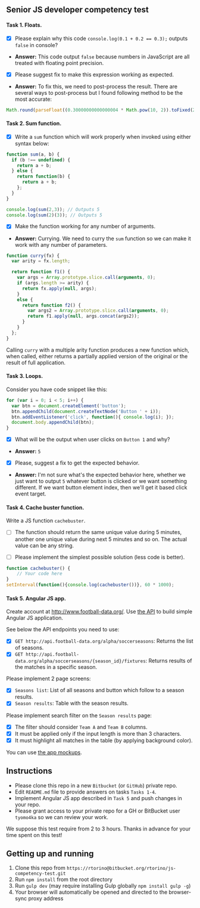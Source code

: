 ## Senior JS developer competency test

#### Task 1. Floats.

- [X] Please explain why this code `console.log(0.1 + 0.2 == 0.3);` outputs `false` in console?
* **Answer:** This code output `false` because numbers in JavaScript are all treated with floating point precision.
- [X] Please suggest fix to make this expression working as expected.
* **Answer:** To fix this, we need to post-process the result. There are several ways to post-process but I found following method to be the most accurate:

```javascript
Math.round(parseFloat((0.30000000000000004 * Math.pow(10, 2)).toFixed(2))) / Math.pow(10, 2);
```

#### Task 2. Sum function.

- [X] Write a `sum` function which will work properly when invoked using either syntax below:

```javascript
function sum(a, b) {
  if (b !== undefined) {
    return a + b;
  } else {
    return function(b) {
      return a + b;
    };
  }
}

console.log(sum(2,3)); // Outputs 5
console.log(sum(2)(3)); // Outputs 5
```

- [X] Make the function working for any number of arguments.
* **Answer:** Currying. We need to curry the `sum` function so we can make it work with any number of parameters.

```javascript
function curry(fx) {
  var arity = fx.length;

  return function f1() {
    var args = Array.prototype.slice.call(arguments, 0);
    if (args.length >= arity) {
      return fx.apply(null, args);
    }
    else {
      return function f2() {
        var args2 = Array.prototype.slice.call(arguments, 0);
        return f1.apply(null, args.concat(args2)); 
      }
    }
  };
}
```

Calling `curry` with a multiple arity function produces a new function which, when called, either returns a partially applied version of the original or the result of full application. 

#### Task 3. Loops.

Consider you have code snippet like this:

```javascript
for (var i = 0; i < 5; i++) {
  var btn = document.createElement('button');
  btn.appendChild(document.createTextNode('Button ' + i));
  btn.addEventListener('click', function(){ console.log(i); });
  document.body.appendChild(btn);
}
```

- [X] What will be the output when user clicks on `Button 1` and why?
* **Answer:** `5`
-  [X] Please, suggest a fix to get the expected behavior.
* **Answer:** I'm not sure what's the expected behavior here, whether we just want to output `5` whatever button is clicked or we want something different. If we want button element index, then we'll get it based click event target.

#### Task 4. Cache buster function.

Write a JS function `cachebuster`.
- [ ] The function should return the same unique value during 5 minutes, another one unique value during next 5 minutes and so on.
The actual value can be any string.
- [ ] Please implement the simplest possible solution (less code is better).


```javascript
function cachebuster() {
    // Your code here
}
setInterval(function(){console.log(cachebuster())}, 60 * 1000);

```

#### Task 5. Angular JS app.

Create account at http://www.football-data.org/.
Use [the API](http://api.football-data.org/docs/latest/index.html) to build simple Angular JS application.

See below the API endpoints you need to use:

- [X] `GET http://api.football-data.org/alpha/soccerseasons`: Returns the list of seasons.
- [X] `GET http://api.football-data.org/alpha/soccerseasons/{season_id}/fixtures`: Returns results of the matches in a specific season.

Please implement 2 page screens:

- [X] `Seasons list`: List of all seasons and button which follow to a season results.
- [X] `Season results`: Table with the season results.

Please implement search filter on the `Season results` page:

- [X] The filter should consider `Team A` and `Team B` columns.
- [X] It must be applied only if the input length is more than 3 characters.
- [X] It must highlight all matches in the table (by applying background color).

You can use [the app mockups](https://www.dropbox.com/s/bn3y6ut7rc24apg/Mocks.zip?dl=0).

## Instructions

- Please clone this repo in a new `Bitbucket` (or `GitHub`) private repo.
- Edit `README.md` file to provide answers on tasks `Tasks 1-4`.
- Implement Angular JS app described in `Task 5` and push changes in your repo.
- Please grant access to your private repo for a GH or BitBucket user `tyomo4ka` so we can review your work.

We suppose this test require from 2 to 3 hours. Thanks in advance for your time spent on this test!

## Getting up and running

1. Clone this repo from `https://rtorino@bitbucket.org/rtorino/js-competency-test.git`
2. Run `npm install` from the root directory
3. Run `gulp dev` (may require installing Gulp globally `npm install gulp -g`)
4. Your browser will automatically be opened and directed to the browser-sync proxy address
